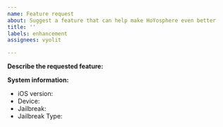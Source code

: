 ```yaml
---
name: Feature request
about: Suggest a feature that can help make HoYosphere even better
title: ''
labels: enhancement
assignees: vyolit

---
```


**Describe the requested feature:**

**System information:**
- iOS version:
- Device:
- Jailbreak:
- Jailbreak Type:
